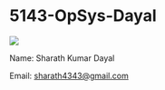 # 5143-OpSys-Dayal

![](http://i66.tinypic.com/2uikpic.jpg)

Name: Sharath Kumar Dayal 

Email: sharath4343@gmail.com
